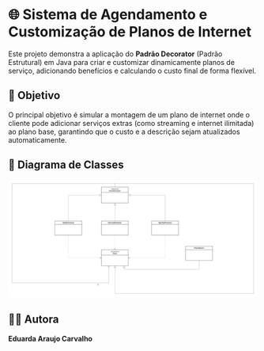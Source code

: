 # 🌐 Sistema de Agendamento e Customização de Planos de Internet

Este projeto demonstra a aplicação do **Padrão Decorator** (Padrão Estrutural) em Java para criar e customizar dinamicamente planos de serviço, adicionando benefícios e calculando o custo final de forma flexível.

## 📌 Objetivo

O principal objetivo é simular a montagem de um plano de internet onde o cliente pode adicionar serviços extras (como streaming e internet ilimitada) ao plano base, garantindo que o custo e a descrição sejam atualizados automaticamente.

## 📌 Diagrama de Classes
![Diagrama UML](diagrama_de_classes.jpeg)

## 👩‍💻 Autora
**Eduarda Araujo Carvalho** 
